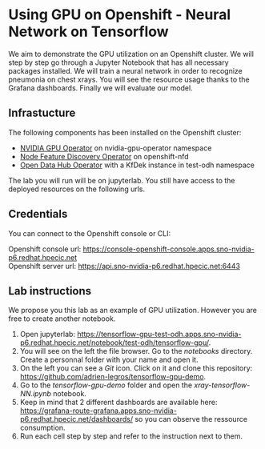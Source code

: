 # Using GPU on Openshift - Neural Network on Tensorflow

We aim to demonstrate the GPU utilization on an Openshift cluster. We will step by step go through a Jupyter Notebook that has all necessary packages installed. We will train a neural network in order to recognize pneumonia on chest xrays. You will see the resource usage thanks to the Grafana dashboards. Finally we will evaluate our model.

## Infrastucture

The following components has been installed on the Openshift cluster:
- [NVIDIA GPU Operator](https://console-openshift-console.apps.sno-nvidia-p6.redhat.hpecic.net/k8s/ns/nvidia-gpu-operator/operators.coreos.com~v1alpha1~ClusterServiceVersion/gpu-operator-certified.v22.9.0) on nvidia-gpu-operator namespace
- [Node Feature Discovery Operator](https://console-openshift-console.apps.sno-nvidia-p6.redhat.hpecic.net/k8s/ns/openshift-nfd/operators.coreos.com~v1alpha1~ClusterServiceVersion/nfd.4.11.0-202210251429) on openshift-nfd
- [Open Data Hub Operator](https://console-openshift-console.apps.sno-nvidia-p6.redhat.hpecic.net/k8s/ns/openshift-operators/operators.coreos.com~v1alpha1~ClusterServiceVersion/opendatahub-operator.v1.4.0) with a KfDek instance in test-odh namespace

The lab you will run will be on jupyterlab. You still have access to the deployed resources on the following urls.

## Credentials

You can connect to the Openshift console or CLI:

Openshift console url: https://console-openshift-console.apps.sno-nvidia-p6.redhat.hpecic.net  
Openshift server url: https://api.sno-nvidia-p6.redhat.hpecic.net:6443 

## Lab instructions

We propose you this lab as an example of GPU utilization. However you are free to create another notebook.

1. Open jupyterlab: https://tensorflow-gpu-test-odh.apps.sno-nvidia-p6.redhat.hpecic.net/notebook/test-odh/tensorflow-gpu/.
2. You will see on the left the file browser. Go to the *notebooks* directory. Create a personnal folder with your name and open it.
3. On the left you can see a *Git* icon. Click on it and clone this repository: https://github.com/adrien-legros/tensorflow-gpu-demo.
4. Go to the *tensorflow-gpu-demo* folder and open the *xray-tensorflow-NN.ipynb* notebook.
5. Keep in mind that 2 different dashboards are available here: https://grafana-route-grafana.apps.sno-nvidia-p6.redhat.hpecic.net/dashboards/ so you can observe the ressource consumption.
6. Run each cell step by step and refer to the instruction next to them.